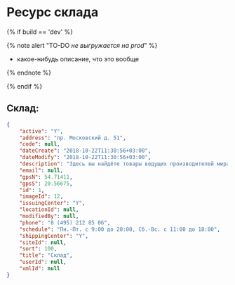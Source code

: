 # Ресурс склада

{% if build == 'dev' %}

{% note alert "TO-DO _не выгружается на prod_" %}

- какое-нибудь описание, что это вообще
  
{% endnote %}

{% endif %}

## Склад:

```json
{
    "active": "Y",
    "address": "пр. Московский д. 51",
    "code": null,
    "dateCreate": "2018-10-22T11:30:56+03:00",
    "dateModify": "2018-10-22T11:30:56+03:00",
    "description": "Здесь вы найдёте товары ведущих производителей мира",
    "email": null,
    "gpsN": 54.71411,
    "gpsS": 20.56675,
    "id": 1,
    "imageId": 12,
    "issuingCenter": "Y",
    "locationId": null,
    "modifiedBy": null,
    "phone": "8 (495) 212 85 06",
    "schedule": "Пн.-Пт. с 9:00 до 20:00, Сб.-Вс. с 11:00 до 18:00",
    "shippingCenter": "Y",
    "siteId": null,
    "sort": 100,
    "title": "Склад",
    "userId": null,
    "xmlId": null
}
```